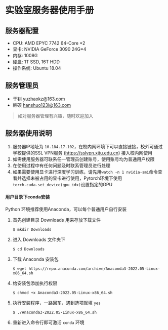 # 实验室服务器使用手册

## 服务器配置

- CPU: AMD EPYC 7742 64-Core *2
- 显卡: NVIDIA GeForce 3090 24G*4
- 内存: 1008G
- 硬盘: 1T SSD, 16T HDD
- 操作系统: Ubuntu 18.04

## 服务管理员

- 于钊 yuzhaokz@163.com
- 韩硕 hanshuo123i@163.com

> 如对服务器管理有兴趣，随时欢迎加入

## 服务器使用说明

1. 服务器IP地址为 `10.184.17.102`，在校内网环境下可以直接链接，校外可通过学校提供的SSL VPN服务 (https://sslvpn.xjtu.edu.cn) 接入校内网使用
2. 如需使用服务器可联系任一管理员创建账号，使用账号均为普通用户权限
3. 在使用过程中有任何问题及时联系管理员进行处理
4. 如果需要使用显卡进行深度学习训练，请先用`watch -n 1 nvidia-smi`命令查看并选择未被占用的显卡进行使用，Pytorch环境下使用`torch.cuda.set_device(gpu_idx)`设置指定的GPU

#### 用户目录下conda安装

Python 环境推荐使用Anaconda，可以每个普通用户自行安装

1. 首先创建目录 Downloads 用来存放下载文件

   ```shell
   $ mkdir Downloads

   ```

2. 进入 Downloads 文件夹下

   ```shell
   $ cd Downloads

   ```

3. 下载 Anaconda 安装包

   ```shell
   $ wget https://repo.anaconda.com/archive/Anaconda3-2022.05-Linux-x86_64.sh

   ```

4. 给安装包添加执行权限

   ```shell
   $ chmod +x Anaconda3-2022.05-Linux-x86_64.sh

   ```

5. 执行安装程序，一路回车，遇到选项就填 `yes`

   ```
   $ ./Anaconda3-2022.05-Linux-x86_64.sh

   ```

6. 重新进入命令行即可激活 `conda` 环境

